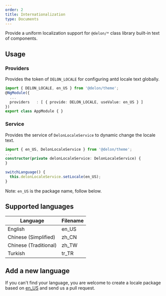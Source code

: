 ```yaml
---
order: 2
title: Internationalization
type: Documents
---
```


Provide a uniform localization support for `@delon/*` class library built-in text of components.

## Usage

### Providers

Provides the token of `DELON_LOCALE` for configuring antd locale text globally.

```ts
import { DELON_LOCALE, en_US } from '@delon/theme';
@NgModule({
  ...
  providers   : [ { provide: DELON_LOCALE, useValue: en_US } ]
})
export class AppModule { }
```

### Service

Provides the service of `DelonLocaleService` to dynamic change the locale text.

```ts
import { en_US, DelonLocaleService } from '@delon/theme';
...
constructor(private delonLocaleService: DelonLocaleService) {
}

switchLanguage() {
  this.delonLocaleService.setLocale(en_US);
}
```

Note: `en_US` is the package name, follow below.

## Supported languages

| Language              | Filename |
| --------------------- | -------- |
| English               | en_US    |
| Chinese (Simplified)  | zh_CN    |
| Chinese (Traditional) | zh_TW    |
| Turkish               | tr_TR    |

## Add a new language

If you can't find your language, you are welcome to create a locale package based on [en_US](https://github.com/ng-alain/delon/tree/master/packages/theme/src/locale/languages/en-US.ts) and send us a pull request.
